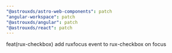 ```yaml
---
"@astrouxds/astro-web-components": patch
"angular-workspace": patch
"@astrouxds/angular": patch
"@astrouxds/react": patch
---
```


feat(rux-checkbox) add ruxfocus event to rux-checkbox on focus
